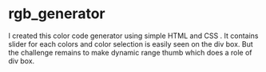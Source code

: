 # rgb_generator
I created this color code generator using simple HTML and CSS . It contains slider for each colors and color selection is easily seen on the div box. But the challenge remains to make dynamic range thumb which does a role of div box.
